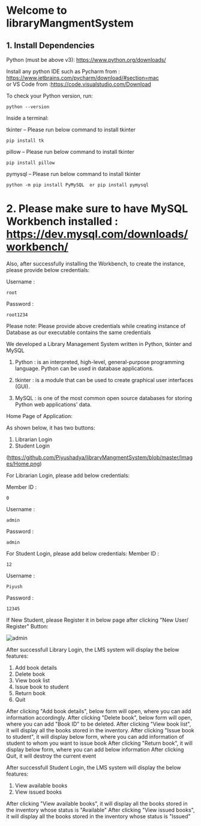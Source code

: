 # Welcome to libraryMangmentSystem

## 1. Install Dependencies

Python (must be above v3): https://www.python.org/downloads/

Install any  python IDE such as Pycharm from : https://www.jetbrains.com/pycharm/download/#section=mac  
or VS Code from :https://code.visualstudio.com/Download

To check your Python version, run:
```
python --version
````

Inside a terminal:

tkinter – Please run below command to install tkinter
```
pip install tk
````
pillow – Please run below command to install tkinter
```
pip install pillow
  ````
pymysql – Please run below command to install tkinter
```
python -m pip install PyMySQL  or pip install pymysql
````


# 2. Please make sure to have MySQL Workbench installed : https://dev.mysql.com/downloads/workbench/

Also, after successfully installing the Workbench, to create the instance, please provide below credentials:

 Username :
  ```` 
  root
   ```` 
 Password :
  ```` 
  root1234
  ````
  
Please note: Please provide above credentials while creating instance of Database as our executable contains the same credentials 

We developed a Library Management System written in Python, tkinter and MySQL

1. Python : is an interpreted, high-level, general-purpose programming language.
            Python can be used in database applications.

2. tkinter : is a module that can be used to create graphical user interfaces (GUI).


3. MySQL : is one of the most common open source databases for storing Python web applications' data.


  Home Page of Application:

As shown below, it has two buttons:
  1. Librarian Login
  2. Student Login
  
  (https://github.com/Piyushadya/libraryMangmentSystem/blob/master/Images/Home.png)


For Librarian Login, please add below credentials:

  Member ID : 
  ```
  0 
  ````
  Username :
   ```
admin
  ````
  Password : 
   ```
admin
  ````


For Student Login, please add below credentials:
  Member ID :
   ```` 
   12 
   ```` 
  Username :
   ```` 
  Piyush
   ```` 
  Password :
   ```` 
  12345
   ```` 
  
  
 If New Student, please Register it in below page after clicking "New User/ Register" Button:

![admin](https://user-images.githubusercontent.com/73725029/109415230-cd94f700-79b7-11eb-9869-e345a1e575cd.png)


After successfull Library Login, the LMS system will display the below features:
  1. Add book details
  2. Delete book
  3. View book list
  4. Issue book to student
  5. Return book
  6. Quit

After clicking "Add book details", below form will open, where you can add information accordingly.
After clicking "Delete book", below form will open, where you can add "Book ID" to be deleted.
After clicking "View book list", it will display all the books stored in the inventory.
After clicking "Issue book to student", it will display below form, where you can add information of student to whom you want to issue book
After clicking "Return book", it will display below form, where you can add below information
After clicking Quit, it will destroy the current event

After successfull Student Login, the LMS system will display the below features:
  1. View available books
  2. View issued books

After clicking "View available books", it will display all the books stored in the inventory whose status is "Available"
After clicking "View issued books", it will display all the books stored in the inventory whose status is "Issued"


